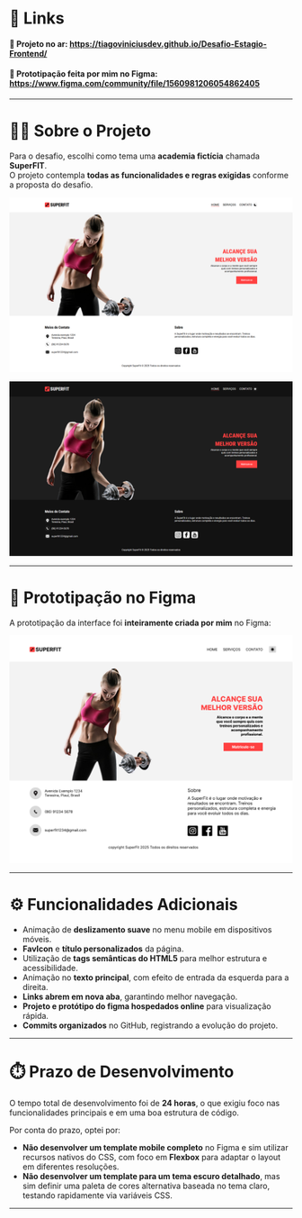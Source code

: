 # 🚀 Links

#### 🔗 Projeto no ar: https://tiagoviniciusdev.github.io/Desafio-Estagio-Frontend/ 
#### 🎨 Prototipação feita por mim no Figma: https://www.figma.com/community/file/1560981206054862405

---

# 🏋️‍♂️ Sobre o Projeto

Para o desafio, escolhi como tema uma **academia fictícia** chamada **SuperFIT**.  
O projeto contempla **todas as funcionalidades e regras exigidas** conforme a proposta do desafio.

![Imagem do Projeto](images/Readme/projetoImg.png)

![Imagem do Projeto com Tema Escuro](images/Readme/projetoImgDark.png)

---

# 🎨 Prototipação no Figma

A prototipação da interface foi **inteiramente criada por mim** no Figma:

![Imagem da Prototipação Feita no Figma](images/Readme/FigmaImg.png)

---

# ⚙️ Funcionalidades Adicionais

- Animação de **deslizamento suave** no menu mobile em dispositivos móveis.  
- **FavIcon** e **título personalizados** da página.  
- Utilização de **tags semânticas do HTML5** para melhor estrutura e acessibilidade.  
- Animação no **texto principal**, com efeito de entrada da esquerda para a direita.  
- **Links abrem em nova aba**, garantindo melhor navegação.  
- **Projeto e protótipo do figma hospedados online** para visualização rápida.  
- **Commits organizados** no GitHub, registrando a evolução do projeto.

---

# ⏱️ Prazo de Desenvolvimento

O tempo total de desenvolvimento foi de **24 horas**, o que exigiu foco nas funcionalidades principais e em uma boa estrutura de código.

Por conta do prazo, optei por:

- **Não desenvolver um template mobile completo** no Figma e sim utilizar recursos nativos do CSS, com foco em **Flexbox** para adaptar o layout em diferentes resoluções. 
- **Não desenvolver um template para um tema escuro detalhado**, mas sim definir uma paleta de cores alternativa baseada no tema claro, testando rapidamente via variáveis CSS.

---
